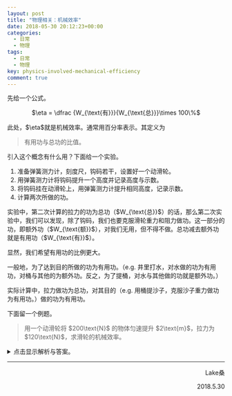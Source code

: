 ```yaml
---
layout: post
title: "物理相关：机械效率"
date: 2018-05-30 20:12:23+00:00
categories:
  - 日常
  - 物理
tags:
  - 日常
  - 物理
key: physics-involved-mechanical-efficiency
comment: true
---
```


先给一个公式。
<p style="text-align:center;">$\eta = \dfrac {W_{\text{有}}}{W_{\text{总}}}\times 100\%$</p>
此处，$\eta$就是机械效率。通常用百分率表示。其定义为
<blockquote>有用功与总功的比值。</blockquote>
引入这个概念有什么用？下面给一个实验。
<ol>
	<li>准备弹簧测力计，刻度尺，钩码若干，设置好一个动滑轮。</li>
	<li>用弹簧测力计将钩码提升一个高度并记录高度与示数。</li>
	<li>将钩码挂在动滑轮上，用弹簧测力计提升相同高度，记录示数。</li>
	<li>计算两次所做的功。</li>
</ol>
实验中，第二次计算的拉力的功为总功（$W_{\text{总}}$）的话，那么第二次实验中，我们可以发现，除了钩码，我们也要克服滑轮重力和阻力做功。这一部分的功，即额外功（$W_{\text{额}}$），对我们无用，但不得不做。总功减去额外功就是有用功（$W_{\text{有}}$）。

显然，我们希望有用功的比例更大。

一般地，为了达到目的所做的功为有用功。（e.g. 井里打水，对水做的功为有用功，对桶与其他的为额外功。反之，为了提桶，对水与其他做的功就是额外功。）

实际计算中，拉力做功为总功，对其目的（e.g. 用桶提沙子，克服沙子重力做功为有用功。）做的功为有用功。

下面留一个例题。
<blockquote>用一个动滑轮将 $200\text{N}$ 的物体匀速提升 $2\text{m}$，拉力为$120\text{N}$，求滑轮的机械效率。</blockquote>
<details>
<summary>点击显示解析与答案。</summary>
$W_{\text{有}}=Gh=200\text{N}\times 2\text{m}=400\text{J}$   
<br />
$W_{\text{总}}=Fs=120\text{N}\times 4\text{m}=480\text{J}$   
<br />
$\eta = \dfrac {W_{\text{有}}}{W_{\text{总}}}\times 100\% = \dfrac {400\text{J}}{480\text{J}} \times 100\% =83.3\%$   

</details>

<hr />
<!--more-->
<p style="text-align:right;">Lake桑</p>
<p style="text-align:right;">2018.5.30</p>
